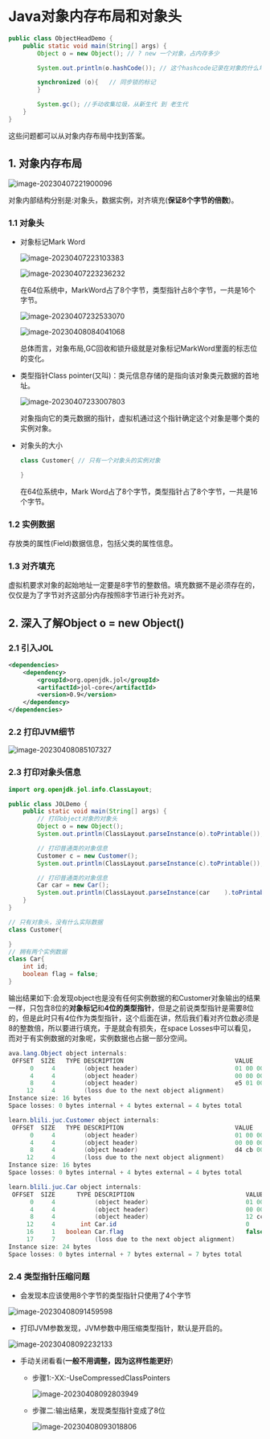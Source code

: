 # Java对象内存布局和对象头

```java
public class ObjectHeadDemo {
    public static void main(String[] args) {
        Object o = new Object(); // ? new 一个对象，占内存多少

        System.out.println(o.hashCode()); // 这个hashcode记录在对象的什么地方?

        synchronized (o){   // 同步锁的标记
        }

        System.gc(); //手动收集垃圾，从新生代 到 老生代
    }
}
```

这些问题都可以从对象内存布局中找到答案。

## 1. 对象内存布局

![image-20230407221900096](https://raw.githubusercontent.com/bigshcool/myPic/main/image-20230407221900096.png)

对象内部结构分别是:对象头，数据实例，对齐填充(**保证8个字节的倍数**)。

### 1.1 对象头

- 对象标记Mark Word

  ![image-20230407223103383](https://raw.githubusercontent.com/bigshcool/myPic/main/image-20230407223103383.png)

  ![image-20230407223236232](https://raw.githubusercontent.com/bigshcool/myPic/main/image-20230407223236232.png)

  在64位系统中，MarkWord占了8个字节，类型指针占8个字节，一共是16个字节。

  ![image-20230407232533070](https://raw.githubusercontent.com/bigshcool/myPic/main/image-20230407232533070.png)

  ![image-20230408084041068](https://raw.githubusercontent.com/bigshcool/myPic/main/image-20230408084041068.png)

  总体而言，对象布局,GC回收和锁升级就是对象标记MarkWord里面的标志位的变化。

- 类型指针Class pointer(又叫)：类元信息存储的是指向该对象类元数据的首地址。

  ![image-20230407233007803](https://raw.githubusercontent.com/bigshcool/myPic/main/image-20230407233007803.png)

  对象指向它的类元数据的指针，虚拟机通过这个指针确定这个对象是哪个类的实例对象。

- 对象头的大小

  ```java
  class Customer{ // 只有一个对象头的实例对象
  
  }
  ```

  在64位系统中，Mark Word占了8个字节，类型指针占了8个字节，一共是16个字节。

### 1.2 实例数据

存放类的属性(Field)数据信息，包括父类的属性信息。

### 1.3 对齐填充

虚拟机要求对象的起始地址一定要是8字节的整数倍。填充数据不是必须存在的，仅仅是为了字节对齐这部分内存按照8字节进行补充对齐。



## 2. 深入了解Object o = new Object()

### 2.1 引入JOL

```xml
<dependencies>
    <dependency>
        <groupId>org.openjdk.jol</groupId>
        <artifactId>jol-core</artifactId>
        <version>0.9</version>
    </dependency>
</dependencies>
```

### 2.2 打印JVM细节

![image-20230408085107327](https://raw.githubusercontent.com/bigshcool/myPic/main/image-20230408085107327.png)

### 2.3 打印对象头信息

```java
import org.openjdk.jol.info.ClassLayout;

public class JOLDemo {
    public static void main(String[] args) {
        // 打印object对象的对象头
        Object o = new Object();
        System.out.println(ClassLayout.parseInstance(o).toPrintable());

        // 打印普通类的对象信息
        Customer c = new Customer();
        System.out.println(ClassLayout.parseInstance(c).toPrintable());

        // 打印普通类的对象信息
        Car car = new Car();
        System.out.println(ClassLayout.parseInstance(car    ).toPrintable());
    }
}

// 只有对象头，没有什么实际数据
class Customer{

}
// 拥有两个实例数据
class Car{
    int id;
    boolean flag = false;
}
```

输出结果如下:会发现object也是没有任何实例数据的和Customer对象输出的结果一样，只包含8位的**对象标记**和**4位的类型指针**，但是之前说类型指针是需要8位的，但是此时只有4位作为类型指针，这个后面在讲，然后我们看对齐位数必须是8的整数倍，所以要进行填充，于是就会有损失，在space Losses中可以看见，而对于有实例数据的对象呢，实例数据也占据一部分空间。

```java
ava.lang.Object object internals:
 OFFSET  SIZE   TYPE DESCRIPTION                               VALUE
      0     4        (object header)                           01 00 00 00 (00000001 00000000 00000000 00000000) (1)
      4     4        (object header)                           00 00 00 00 (00000000 00000000 00000000 00000000) (0)
      8     4        (object header)                           e5 01 00 20 (11100101 00000001 00000000 00100000) (536871397)
     12     4        (loss due to the next object alignment)
Instance size: 16 bytes
Space losses: 0 bytes internal + 4 bytes external = 4 bytes total

learn.blili.juc.Customer object internals:
 OFFSET  SIZE   TYPE DESCRIPTION                               VALUE
      0     4        (object header)                           01 00 00 00 (00000001 00000000 00000000 00000000) (1)
      4     4        (object header)                           00 00 00 00 (00000000 00000000 00000000 00000000) (0)
      8     4        (object header)                           d4 cb 00 20 (11010100 11001011 00000000 00100000) (536923092)
     12     4        (loss due to the next object alignment)
Instance size: 16 bytes
Space losses: 0 bytes internal + 4 bytes external = 4 bytes total

learn.blili.juc.Car object internals:
 OFFSET  SIZE      TYPE DESCRIPTION                               VALUE
      0     4           (object header)                           01 00 00 00 (00000001 00000000 00000000 00000000) (1)
      4     4           (object header)                           00 00 00 00 (00000000 00000000 00000000 00000000) (0)
      8     4           (object header)                           12 cc 00 20 (00010010 11001100 00000000 00100000) (536923154)
     12     4       int Car.id                                    0
     16     1   boolean Car.flag                                  false
     17     7           (loss due to the next object alignment)
Instance size: 24 bytes
Space losses: 0 bytes internal + 7 bytes external = 7 bytes total
```

### 2.4 类型指针压缩问题

- 会发现本应该使用8个字节的类型指针只使用了4个字节

![image-20230408091459598](https://raw.githubusercontent.com/bigshcool/myPic/main/image-20230408091459598.png)

- 打印JVM参数发现，JVM参数中用压缩类型指针，默认是开启的。

![image-20230408092232133](https://raw.githubusercontent.com/bigshcool/myPic/main/image-20230408092232133.png)

- 手动关闭看看(**一般不用调整，因为这样性能更好**)

  - 步骤1:-XX:-UseCompressedClassPointers

    ![image-20230408092803949](https://raw.githubusercontent.com/bigshcool/myPic/main/image-20230408092803949.png)

  - 步骤二:输出结果，发现类型指针变成了8位

    ![image-20230408093018806](https://raw.githubusercontent.com/bigshcool/myPic/main/image-20230408093018806.png)